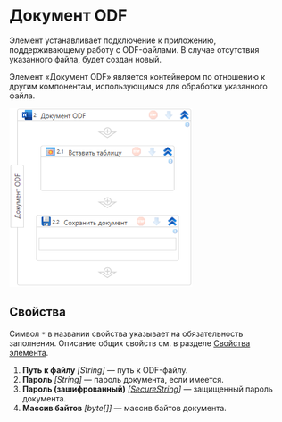 # Документ ODF

Элемент устанавливает подключение к приложению, поддерживающему работу с ODF-файлами. В случае отсутствия указанного файла, будет создан новый.

Элемент «Документ ODF» является контейнером по отношению к другим компонентам, использующимся для обработки указанного файла.

![«Документ ODF» и вложенные в него элементы](<../../../.gitbook/assets1/windows_items/odf-app.png>)


## Свойства
Символ `*` в названии свойства указывает на обязательность заполнения. Описание общих свойств см. в разделе [Свойства элемента](https://docs.primo-rpa.ru/primo-rpa/primo-studio/process/elements#svoistva-elementa).

1. **Путь к файлу** *[String]* — путь к ODF-файлу.
2. **Пароль** *[String]* — пароль документа, если имеется.
3. **Пароль (зашифрованный)** *[[SecureString](https://learn.microsoft.com/ru-ru/dotnet/api/system.security.securestring?view=net-5.0)]* — защищенный пароль документа.
4. **Массив байтов** *[byte[]]* — массив байтов документа.



